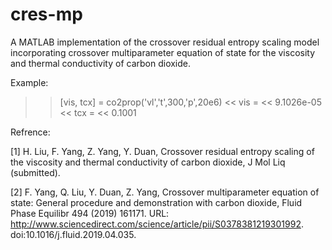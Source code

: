 # cres-mp
A MATLAB implementation of the crossover residual entropy scaling model incorporating crossover multiparameter equation of state for the viscosity and thermal conductivity of carbon dioxide.

Example:
>> [vis, tcx] = co2prop('vl','t',300,'p',20e6)
<< vis =
<<   9.1026e-05
<< tcx =
<<   0.1001

Refrence:

[1] H. Liu, F. Yang, Z. Yang, Y. Duan, Crossover residual entropy scaling of the viscosity and thermal conductivity of 
carbon dioxide, J Mol Liq (submitted).

[2] F. Yang, Q. Liu, Y. Duan, Z. Yang, Crossover multiparameter equation of state: General procedure and demonstration with carbon dioxide, Fluid Phase Equilibr 494 (2019) 161171. URL: http://www.sciencedirect.com/science/article/pii/S0378381219301992. doi:10.1016/j.fluid.2019.04.035.
